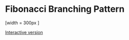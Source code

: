 # Fibonacci Branching Pattern

[](media/fibonacci-branching-pattern.png)[width = 300px ]

[Interactive version](https://jfinmaniv.shinyapps.io/ninninin/)
